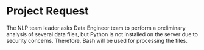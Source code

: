 # Project Request
The NLP team leader asks Data Engineer team to perform a preliminary analysis of several data files, but Python is not installed on the server due to security concerns. Therefore, Bash will be used for processing the files.
